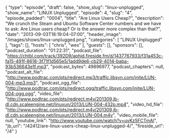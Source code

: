 {
  "type": "episode",
  "draft": false,
  "show_slug": "linux-unplugged",
  "show_name": "LINUX Unplugged",
  "episode": 4,
  "slug": "4",
  "episode_padded": "0004",
  "title": "Are Linux Users Cheap?",
  "description": "We crunch the Steam and Ubuntu Software Center numbers and we have to ask: Are Linux users cheap? Or is the answer more complex than that?",
  "date": "2013-09-03T18:19:04-07:00",
  "header_image": "/images/shows/linux-unplugged.png",
  "categories": [
    "LINUX Unplugged"
  ],
  "tags": [],
  "hosts": [
    "chris",
    "wes"
  ],
  "guests": [],
  "sponsors": [],
  "podcast_duration": "01:22:31",
  "podcast_file": "https://chtbl.com/track/392D9/aphid.fireside.fm/d/1437767933/f31a453c-fa15-491f-8618-3f71f1d565e5/1add9de6-cb29-4014-baba-93b536643e1f.mp3",
  "podcast_bytes": 49896977,
  "podcast_chapters": null,
  "podcast_alt_file": "http://www.podtrac.com/pts/redirect.mp3/traffic.libsyn.com/jnite/LUN-004-mp3.mp3",
  "podcast_ogg_file": "http://www.podtrac.com/pts/redirect.ogg/traffic.libsyn.com/jnite/LUN-004-ogg.ogg",
  "video_file": "http://www.podtrac.com/pts/redirect.m4v/201309.jb-dl.cdn.scaleengine.net/linuxun/2013/LUN-004-432p.mp4",
  "video_hd_file": "http://www.podtrac.com/pts/redirect.m4v/201309.jb-dl.cdn.scaleengine.net/linuxun/2013/LUN-004.m4v",
  "video_mobile_file": null,
  "youtube_link": "http://www.youtube.com/watch?v=uvKz5FCTmAI",
  "jb_url": "/42412/are-linux-users-cheap-linux-unplugged-4/",
  "fireside_url": "/4"
}

